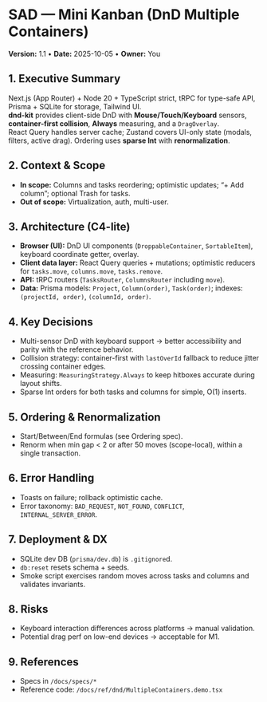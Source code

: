 # SAD — Mini Kanban (DnD Multiple Containers)

**Version:** 1.1 • **Date:** 2025-10-05 • **Owner:** You

## 1. Executive Summary
Next.js (App Router) + Node 20 + TypeScript strict, tRPC for type-safe API, Prisma + SQLite for storage, Tailwind UI.  
**dnd-kit** provides client-side DnD with **Mouse/Touch/Keyboard** sensors, **container-first collision**, **Always** measuring, and a `DragOverlay`.  
React Query handles server cache; Zustand covers UI-only state (modals, filters, active drag). Ordering uses **sparse Int** with **renormalization**.

## 2. Context & Scope
- **In scope:** Columns and tasks reordering; optimistic updates; “+ Add column”; optional Trash for tasks.  
- **Out of scope:** Virtualization, auth, multi-user.

## 3. Architecture (C4-lite)
- **Browser (UI):** DnD UI components (`DroppableContainer`, `SortableItem`), keyboard coordinate getter, overlay.  
- **Client data layer:** React Query queries + mutations; optimistic reducers for `tasks.move`, `columns.move`, `tasks.remove`.  
- **API:** tRPC routers (`TasksRouter`, `ColumnsRouter` including `move`).  
- **Data:** Prisma models: `Project`, `Column(order)`, `Task(order)`; indexes: `(projectId, order)`, `(columnId, order)`.

## 4. Key Decisions
- Multi-sensor DnD with keyboard support → better accessibility and parity with the reference behavior.  
- Collision strategy: container-first with `lastOverId` fallback to reduce jitter crossing container edges.  
- Measuring: `MeasuringStrategy.Always` to keep hitboxes accurate during layout shifts.  
- Sparse Int orders for both tasks and columns for simple, O(1) inserts.

## 5. Ordering & Renormalization
- Start/Between/End formulas (see Ordering spec).  
- Renorm when min gap < 2 or after 50 moves (scope-local), within a single transaction.

## 6. Error Handling
- Toasts on failure; rollback optimistic cache.  
- Error taxonomy: `BAD_REQUEST`, `NOT_FOUND`, `CONFLICT`, `INTERNAL_SERVER_ERROR`.

## 7. Deployment & DX
- SQLite dev DB (`prisma/dev.db`) is `.gitignore`d.  
- `db:reset` resets schema + seeds.  
- Smoke script exercises random moves across tasks and columns and validates invariants.

## 8. Risks
- Keyboard interaction differences across platforms → manual validation.  
- Potential drag perf on low-end devices → acceptable for M1.

## 9. References
- Specs in `/docs/specs/*`  
- Reference code: `/docs/ref/dnd/MultipleContainers.demo.tsx`
